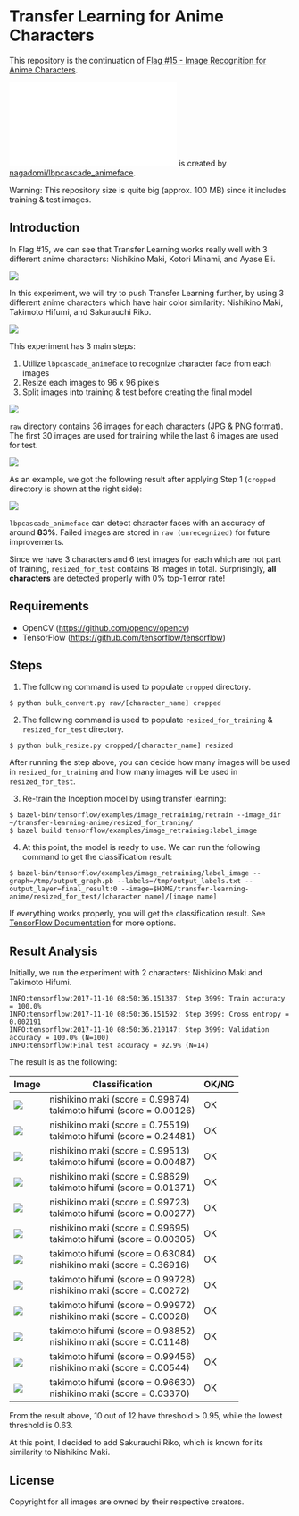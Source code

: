 # Transfer Learning for Anime Characters

This repository is the continuation of [Flag #15 - Image Recognition for Anime Characters](http://freedomofkeima.com/blog/posts/flag-15-image-recognition-for-anime-characters).

![lbpcascade_animeface.xml](lbpcascade_animeface.xml) is created by [nagadomi/lbpcascade_animeface](https://github.com/nagadomi/lbpcascade_animeface).

Warning: This repository size is quite big (approx. 100 MB) since it includes training & test images.

## Introduction

In Flag #15, we can see that Transfer Learning works really well with 3 different anime characters: Nishikino Maki, Kotori Minami, and Ayase Eli.

![](screenshots/first_3_characters.png)

In this experiment, we will try to push Transfer Learning further, by using 3 different anime characters which have hair color similarity: Nishikino Maki, Takimoto Hifumi, and Sakurauchi Riko.

![](screenshots/current_3_characters.png)

This experiment has 3 main steps:
1. Utilize `lbpcascade_animeface` to recognize character face from each images
2. Resize each images to 96 x 96 pixels
3. Split images into training & test before creating the final model

![](screenshots/schema.png)

`raw` directory contains 36 images for each characters (JPG & PNG format). The first 30 images are used for training while the last 6 images are used for test.

![](screenshots/takimoto_hifumi_raw.png)

As an example, we got the following result after applying Step 1 (`cropped` directory is shown at the right side):

![](screenshots/process.png)

`lbpcascade_animeface` can detect character faces with an accuracy of around **83%**. Failed images are stored in `raw (unrecognized)` for future improvements.

Since we have 3 characters and 6 test images for each which are not part of training, `resized_for_test` contains 18 images in total. Surprisingly, **all characters** are detected properly with 0% top-1 error rate!

## Requirements

- OpenCV (https://github.com/opencv/opencv)
- TensorFlow (https://github.com/tensorflow/tensorflow)

## Steps

1. The following command is used to populate `cropped` directory.

```
$ python bulk_convert.py raw/[character_name] cropped
```

2. The following command is used to populate `resized_for_training` & `resized_for_test` directory.

```
$ python bulk_resize.py cropped/[character_name] resized
```

After running the step above, you can decide how many images will be used in `resized_for_training` and how many images will be used in `resized_for_test`.

3. Re-train the Inception model by using transfer learning:

```
$ bazel-bin/tensorflow/examples/image_retraining/retrain --image_dir ~/transfer-learning-anime/resized_for_traning/
$ bazel build tensorflow/examples/image_retraining:label_image
```

4. At this point, the model is ready to use. We can run the following command to get the classification result:

```
$ bazel-bin/tensorflow/examples/image_retraining/label_image --graph=/tmp/output_graph.pb --labels=/tmp/output_labels.txt --output_layer=final_result:0 --image=$HOME/transfer-learning-anime/resized_for_test/[character name]/[image name]
```

If everything works properly, you will get the classification result.  See [TensorFlow Documentation](https://www.tensorflow.org/tutorials/image_retraining) for more options.

## Result Analysis

Initially, we run the experiment with 2 characters: Nishikino Maki and Takimoto Hifumi.

```
INFO:tensorflow:2017-11-10 08:50:36.151387: Step 3999: Train accuracy = 100.0%
INFO:tensorflow:2017-11-10 08:50:36.151592: Step 3999: Cross entropy = 0.002191
INFO:tensorflow:2017-11-10 08:50:36.210147: Step 3999: Validation accuracy = 100.0% (N=100)
INFO:tensorflow:Final test accuracy = 92.9% (N=14)
```

The result is as the following:

|Image|Classification| OK/NG |
| --- | --- | --- |
| ![](resized_for_test/nishikino_maki/31.jpg) | nishikino maki (score = 0.99874)<br>takimoto hifumi (score = 0.00126) | OK |
| ![](resized_for_test/nishikino_maki/32.jpg) | nishikino maki (score = 0.75519)<br>takimoto hifumi (score = 0.24481) | OK |
| ![](resized_for_test/nishikino_maki/33.jpg) | nishikino maki (score = 0.99513)<br>takimoto hifumi (score = 0.00487) | OK |
| ![](resized_for_test/nishikino_maki/34.jpg) | nishikino maki (score = 0.98629)<br>takimoto hifumi (score = 0.01371) | OK |
| ![](resized_for_test/nishikino_maki/35.jpg) | nishikino maki (score = 0.99723)<br>takimoto hifumi (score = 0.00277) | OK |
| ![](resized_for_test/nishikino_maki/36.jpg) | nishikino maki (score = 0.99695)<br>takimoto hifumi (score = 0.00305) | OK |
| ![](resized_for_test/takimoto_hifumi/31.jpg) | takimoto hifumi (score = 0.63084)<br>nishikino maki (score = 0.36916) | OK|
| ![](resized_for_test/takimoto_hifumi/32.jpg) | takimoto hifumi (score = 0.99728)<br>nishikino maki (score = 0.00272) | OK |
| ![](resized_for_test/takimoto_hifumi/33.jpg) | takimoto hifumi (score = 0.99972)<br>nishikino maki (score = 0.00028) | OK |
| ![](resized_for_test/takimoto_hifumi/34.jpg) | takimoto hifumi (score = 0.98852)<br>nishikino maki (score = 0.01148) | OK |
| ![](resized_for_test/takimoto_hifumi/35.jpg) | takimoto hifumi (score = 0.99456)<br>nishikino maki (score = 0.00544) | OK |
| ![](resized_for_test/takimoto_hifumi/36.jpg) | takimoto hifumi (score = 0.96630)<br>nishikino maki (score = 0.03370) | OK |

From the result above, 10 out of 12 have threshold > 0.95, while the lowest threshold is 0.63.

At this point, I decided to add Sakurauchi Riko, which is known for its similarity to Nishikino Maki.

## License

Copyright for all images are owned by their respective creators.
